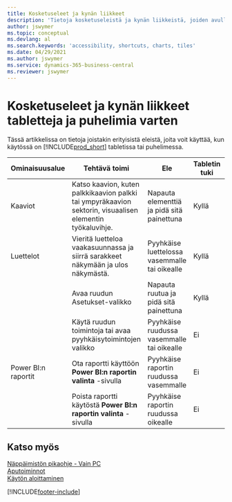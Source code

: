 ```yaml
---
title: Kosketuseleet ja kynän liikkeet
description: 'Tietoja kosketuseleistä ja kynän liikkeistä, joiden avulla tietoja voi käsitellä tehokkaasti tableteissa ja puhelimissa.'
author: jswymer
ms.topic: conceptual
ms.devlang: al
ms.search.keywords: 'accessibility, shortcuts, charts, tiles'
ms.date: 04/29/2021
ms.author: jswymer
ms.service: dynamics-365-business-central
ms.reviewer: jswymer
---
```


# Kosketuseleet ja kynän liikkeet tabletteja ja puhelimia varten 

Tässä artikkelissa on tietoja joistakin erityisistä eleistä, joita voit käyttää, kun käytössä on [!INCLUDE[prod_short](includes/prod_short.md)] tabletissa tai puhelimessa.

|Ominaisuusalue|Tehtävä toimi|Ele|Tabletin tuki|Puhelimen tuki|
|------------|----------------------|-------|--------------|-------------|
|Kaaviot|Katso kaavion, kuten palkkikaavion palkki tai ympyräkaavion sektorin, visuaalisen elementin työkaluvihje.|Napauta elementtiä ja pidä sitä painettuna|Kyllä|Kyllä|
|Luettelot|Vieritä luetteloa vaakasuunnassa ja siirrä sarakkeet näkymään ja ulos näkymästä.|Pyyhkäise luettelossa vasemmalle tai oikealle|Kyllä|Ei|
||Avaa ruudun Asetukset-valikko|Napauta ruutua ja pidä sitä painettuna|Kyllä|Kyllä|
||Käytä ruudun toimintoja tai avaa pyyhkäisytoimintojen valikko |Pyyhkäise ruudussa vasemmalle tai oikealle|Ei|Kyllä|
|Power BI:n raportit|Ota raportti käyttöön **Power BI:n raportin valinta** -sivulla |Pyyhkäise raportin ruudussa vasemmalle|Ei|Kyllä|
||Poista raportti käytöstä **Power BI:n raportin valinta** -sivulla |Pyyhkäise raportin ruudussa oikealle|Ei|Kyllä|

<!-- ## Charts

Business Central built-in charts display useful information about business data and KPIs. You can get additional information about the data by using the tooltips that are available on top of the data. To access a tooltip, tap and hold or hover over the data.

-->

## Katso myös

[Näppäimistön pikaohje - Vain PC](keyboard-shortcuts-cheatsheet.md)  
[Aputoiminnot](ui-accessibility.md)  
[Käytön aloittaminen](/dynamics365/business-central/ui-get-ready-business)  

[!INCLUDE[footer-include](includes/footer-banner.md)]